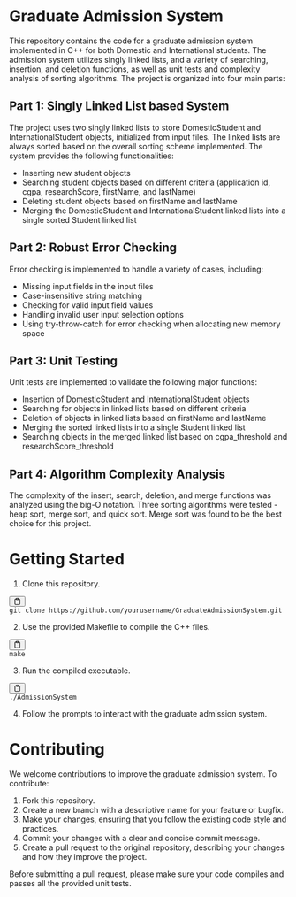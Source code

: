 # Graduate Admission System

This repository contains the code for a graduate admission system implemented in C++ for both Domestic and International students. The admission system utilizes singly linked lists, and a variety of searching, insertion, and deletion functions, as well as unit tests and complexity analysis of sorting algorithms. The project is organized into four main parts:

## Part 1: Singly Linked List based System

The project uses two singly linked lists to store DomesticStudent and InternationalStudent objects, initialized from input files. The linked lists are always sorted based on the overall sorting scheme implemented. The system provides the following functionalities:

- Inserting new student objects
- Searching student objects based on different criteria (application id, cgpa, researchScore, firstName, and lastName)
- Deleting student objects based on firstName and lastName
- Merging the DomesticStudent and InternationalStudent linked lists into a single sorted Student linked list

## Part 2: Robust Error Checking

Error checking is implemented to handle a variety of cases, including:

- Missing input fields in the input files
- Case-insensitive string matching
- Checking for valid input field values
- Handling invalid user input selection options
- Using try-throw-catch for error checking when allocating new memory space

## Part 3: Unit Testing

Unit tests are implemented to validate the following major functions:

- Insertion of DomesticStudent and InternationalStudent objects
- Searching for objects in linked lists based on different criteria
- Deletion of objects in linked lists based on firstName and lastName
- Merging the sorted linked lists into a single Student linked list
- Searching objects in the merged linked list based on cgpa_threshold and researchScore_threshold

## Part 4: Algorithm Complexity Analysis

The complexity of the insert, search, deletion, and merge functions was analyzed using the big-O notation. Three sorting algorithms were tested - heap sort, merge sort, and quick sort. Merge sort was found to be the best choice for this project.

# Getting Started

1. Clone this repository.

<pre><div class="bg-black rounded-md mb-4"><div class="flex items-center relative text-gray-200 bg-gray-800 px-4 py-2 text-xs font-sans justify-between rounded-t-md"><span></span><button class="flex ml-auto gap-2"><svg stroke="currentColor" fill="none" stroke-width="2" viewBox="0 0 24 24" stroke-linecap="round" stroke-linejoin="round" class="h-4 w-4" height="1em" width="1em" xmlns="http://www.w3.org/2000/svg"><path d="M16 4h2a2 2 0 0 1 2 2v14a2 2 0 0 1-2 2H6a2 2 0 0 1-2-2V6a2 2 0 0 1 2-2h2"></path><rect x="8" y="2" width="8" height="4" rx="1" ry="1"></rect></svg></button></div><div class="p-4 overflow-y-auto"><code class="!whitespace-pre hljs language-bash">git clone https://github.com/yourusername/GraduateAdmissionSystem.git
</code></div></div></pre>

2. Use the provided Makefile to compile the C++ files.

<pre><div class="bg-black rounded-md mb-4"><div class="flex items-center relative text-gray-200 bg-gray-800 px-4 py-2 text-xs font-sans justify-between rounded-t-md"><span></span><button class="flex ml-auto gap-2"><svg stroke="currentColor" fill="none" stroke-width="2" viewBox="0 0 24 24" stroke-linecap="round" stroke-linejoin="round" class="h-4 w-4" height="1em" width="1em" xmlns="http://www.w3.org/2000/svg"><path d="M16 4h2a2 2 0 0 1 2 2v14a2 2 0 0 1-2 2H6a2 2 0 0 1-2-2V6a2 2 0 0 1 2-2h2"></path><rect x="8" y="2" width="8" height="4" rx="1" ry="1"></rect></svg></button></div><div class="p-4 overflow-y-auto"><code class="!whitespace-pre hljs language-go">make
</code></div></div></pre>

3. Run the compiled executable.

<pre><div class="bg-black rounded-md mb-4"><div class="flex items-center relative text-gray-200 bg-gray-800 px-4 py-2 text-xs font-sans justify-between rounded-t-md"><button class="flex ml-auto gap-2"><svg stroke="currentColor" fill="none" stroke-width="2" viewBox="0 0 24 24" stroke-linecap="round" stroke-linejoin="round" class="h-4 w-4" height="1em" width="1em" xmlns="http://www.w3.org/2000/svg"><path d="M16 4h2a2 2 0 0 1 2 2v14a2 2 0 0 1-2 2H6a2 2 0 0 1-2-2V6a2 2 0 0 1 2-2h2"></path><rect x="8" y="2" width="8" height="4" rx="1" ry="1"></rect></svg></button></div><div class="p-4 overflow-y-auto"><code class="!whitespace-pre hljs">./AdmissionSystem
</code></div></div></pre>

4. Follow the prompts to interact with the graduate admission system.

# Contributing

We welcome contributions to improve the graduate admission system. To contribute:

1. Fork this repository.
2. Create a new branch with a descriptive name for your feature or bugfix.
3. Make your changes, ensuring that you follow the existing code style and practices.
4. Commit your changes with a clear and concise commit message.
5. Create a pull request to the original repository, describing your changes and how they improve the project.

Before submitting a pull request, please make sure your code compiles and passes all the provided unit tests.

